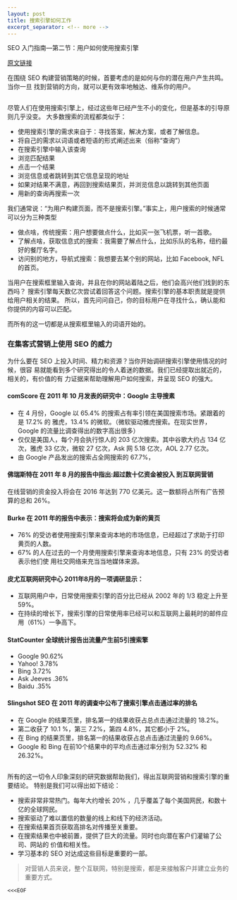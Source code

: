 ```yaml
---
layout: post
title: 搜索引擎如何工作
excerpt_separator: <!-- more -->
---
```


SEO 入门指南—第二节：用户如何使用搜索引擎

[原文链接](https://moz.com/beginners-guide-to-seo/how-people-interact-with-search-engines)

<!-- more -->

在围绕 SEO 构建营销策略的时候，首要考虑的是如何与你的潜在用户产生共鸣。当你一旦
找到营销的方向，就可以更有效率地触达、维系你的用户。

<p class="text-center">
  <img src="//dc8hdnsmzapvm.cloudfront.net/assets/images/beginners/robot-evolution.png" alt="">
</p>

尽管人们在使用搜索引擎上，经过这些年已经产生不小的变化，但是基本的引导原则几乎没变。
大多数搜索的流程都类似于：

* 使用搜索引擎的需求来自于：寻找答案，解决方案，或者了解信息。
* 将自己的需求以词语或者短语的形式阐述出来（俗称“查询”）
* 在搜索引擎中输入该查询
* 浏览匹配结果
* 点击一个结果
* 浏览信息或者跳转到其它信息呈现的地址
* 如果对结果不满意，再回到搜索结果页，并浏览信息以跳转到其他页面
* 用新的查询再搜索一次

我们通常说：“为用户构建页面，而不是搜索引擎。”事实上，用户搜索的时候通常可以分为三种类型

* 做点啥，传统搜索：用户想要做点什么，比如买一张飞机票，听一首歌。
* 了解点啥，获取信息式的搜索：我需要了解点什么，比如乐队的名称，纽约最好的餐厅名字。
* 访问别的地方，导航式搜索：我想要去某个别的网站，比如 Facebook, NFL 的首页。

当用户在搜索框里输入查询，并且在你的网站着陆之后，他们会高兴他们找到的东西吗？
搜索引擎每天数亿次尝试着回答这个问题。搜索引擎的基本职责就是提供给用户相关的结果。
所以，首先问问自己，你的目标用户在寻找什么，确认能和你提供的内容可以匹配。

而所有的这一切都是从搜索框里输入的词语开始的。

### 在集客式营销上使用 SEO 的威力

为什么要在 SEO 上投入时间、精力和资源？当你开始调研搜索引擎使用情况的时候，很容
易就能看到多个研究得出的令人着迷的数据。我们已经提取出就近的，相关的，有价值的有
力证据来帮助理解用户如何搜索，并呈现 SEO 的强大。

#### comScore 在 2011 年 10 月发表的研究中：Google  主导搜素

* 在 4 月份，Google 以 65.4% 的搜索占有率引领在美国搜索市场。紧跟着的是 17.2% 的
  雅虎，13.4% 的微软。（微软驱动雅虎搜索。在现实世界，Google 的流量比调查得出的数字高出很多）
* 仅仅是美国人，每个月会执行惊人的 203 亿次搜索。其中谷歌大约占 134 亿次，雅虎 
  33 亿次，微软 27 亿次，Ask 网 5.18 亿次，AOL 2.77 亿次。
* 由 Google 产品发出的搜索占全网搜索的 67.7%，

#### 佛瑞斯特在 2011 年 8 月的报告中指出:超过数十亿资金被投入  到互联网营销

在线营销的资金投入将会在 2016 年达到 770 亿美元。这一数额将占所有广告预算的总和 26%。 

#### Burke 在 2011 年的报告中表示：搜索将会成为新的黄页

* 76% 的受访者使用搜索引擎来查询本地的市场信息，已经超过了求助于打印黄页的人数。
* 67% 的人在过去的一个月使用搜索引擎来查询本地信息，只有 23% 的受访者表示他们使
  用社交网络来充当当地媒体来源。

#### 皮尤互联网研究中心 2011年8月的一项调研显示：

* 互联网用户中，日常使用搜索引擎的百分比已经从 2002 年的 1/3 稳定上升至 59%。
* 在持续的增长下，搜索引擎的日常使用率已经可以和互联网上最耗时的邮件应用（61%）一争高下。

#### StatCounter 全球统计报告出流量产生前5引搜索擎

- Google 90.62%
- Yahoo! 3.78%
- Bing 3.72%
- Ask Jeeves .36%
- Baidu .35%

#### Slingshot SEO 在 2011 年的调查中公布了搜索引擎点击通过率的排名

* 在 Google 的结果页里，排名第一的结果收获占总点击通过流量的 18.2%。 
* 第二收获了 10.1 %，第三 7.2%，第四 4.8%，其它都小于 2%。
* 在 Bing 的结果页里，排名第一的结果收获占总点击通过流量的 9.66%。 
* Google 和 Bing 在前10个结果中的平均点击通过率分别为 52.32% 和 26.32%。

<p class="text-center">
  <img src="//dc8hdnsmzapvm.cloudfront.net/assets/images/beginners/some-spicey-data-chapter-2.png" alt="">
</p>

所有的这一切令人印象深刻的研究数据帮助我们，得出互联网营销和搜索引擎的重要结论。
特别是我们可以得出如下结论：

* 搜索非常非常热门。每年大约增长 20% ，几乎覆盖了每个美国网民，和数十亿的全球网民。
* 搜索驱动了难以置信的数量的线上和线下的经济活动。
* 在搜索结果首页获取高排名对传播至关重要。
* 在搜索结果也中被前置，提供了巨大的流量。同时也向潜在客户们灌输了公司、网站的
  价值和相关性。
* 学习基本的 SEO 对达成这些目标是重要的一部。

> 对营销人员来说，整个互联网，特别是搜索，都是来接触客户并建立业务的重要方式。

`<<<EOF`